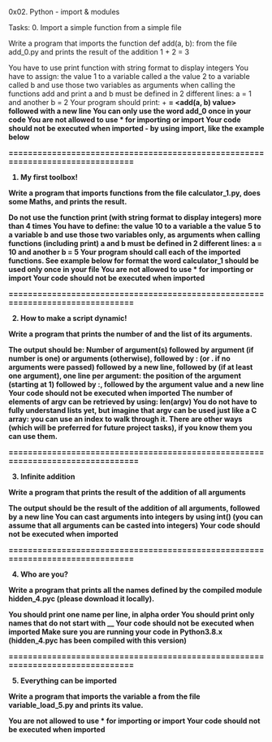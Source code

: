 0x02. Python - import & modules

Tasks:
0. Import a simple function from a simple file

Write a program that imports the function def add(a, b):
from the file add_0.py and prints the result of the addition 1 + 2 = 3

You have to use print function with string format to display integers
You have to assign:
the value 1 to a variable called a
the value 2 to a variable called b
and use those two variables as arguments when calling the functions add
and print
a and b must be defined in 2 different lines: a = 1 and another b = 2
Your program should print: <a value> + <b value> = <add(a, b) value> followed
with a new line
You can only use the word add_0 once in your code
You are not allowed to use * for importing or __import__
Your code should not be executed when imported - by using __import__,
like the example below

===============================================================================

1. My first toolbox!

Write a program that imports functions from the file calculator_1.py,
does some Maths, and prints the result.

Do not use the function print (with string format to display integers) more
than 4 times
You have to define:
the value 10 to a variable a
the value 5 to a variable b
and use those two variables only, as arguments when calling functions
(including print)
a and b must be defined in 2 different lines: a = 10 and another b = 5
Your program should call each of the imported functions. See example below
for format
the word calculator_1 should be used only once in your file
You are not allowed to use * for importing or __import__
Your code should not be executed when imported

===============================================================================

2. How to make a script dynamic!

Write a program that prints the number of and the list of its arguments.

The output should be:
Number of argument(s) followed by argument (if number is one) or arguments
(otherwise), followed by
: (or . if no arguments were passed) followed by
a new line, followed by (if at least one argument),
one line per argument:
the position of the argument (starting at 1) followed by :, followed by the
argument value and a new line
Your code should not be executed when imported
The number of elements of argv can be retrieved by using: len(argv)
You do not have to fully understand lists yet, but imagine that argv can be used
just like a C array: you can use an index to walk through it.
There are other ways (which will be preferred for future project tasks),
if you know them you can use them.

================================================================================

3. Infinite addition

Write a program that prints the result of the addition of all arguments

The output should be the result of the addition of all arguments, followed by a
new line
You can cast arguments into integers by using int() (you can assume that all
arguments can be casted into integers)
Your code should not be executed when imported

===============================================================================

4. Who are you?

Write a program that prints all the names defined by the compiled module
hidden_4.pyc (please download it locally).

You should print one name per line, in alpha order
You should print only names that do not start with __
Your code should not be executed when imported
Make sure you are running your code in Python3.8.x
(hidden_4.pyc has been compiled with this version)

===============================================================================

5. Everything can be imported

Write a program that imports the variable a from the file variable_load_5.py
and prints its value.

You are not allowed to use * for importing or __import__
Your code should not be executed when imported
